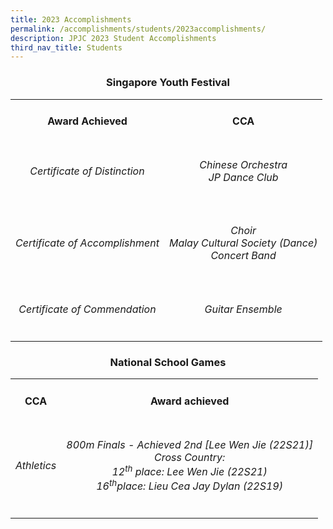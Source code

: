 ```yaml
---
title: 2023 Accomplishments
permalink: /accomplishments/students/2023accomplishments/
description: JPJC 2023 Student Accomplishments
third_nav_title: Students
---
```

<div align="justify">

<h3><center>Singapore Youth Festival</center></h3>

<table>
	<tbody><tr>
		<td><h4><center>Award Achieved</center></h4></td>
		<td><h4><center>CCA</center></h4></td></tr>
	<tr>
		<td><h6><center>Certificate of Distinction</center></h6></td>
		<td><h6><center>Chinese Orchestra<br>
			JP Dance Club</center></h6></td>
		</tr><tr>
			<td><h6><center>Certificate of Accomplishment</center></h6></td>
			<td><h6><center>Choir<br>
				Malay Cultural Society (Dance)<br>
				Concert Band</center></h6></td></tr>
	<tr>
		<td><h6><center>Certificate of Commendation</center></h6></td>
		<td><h6><center>Guitar Ensemble</center></h6></td></tr></tbody></table>
	
<h3><center>National School Games</center></h3></div>

<table>
	<tbody><tr>
		<td><h4><center>CCA</center></h4></td>
		<td><h4><center>Award achieved</center></h4></td></tr>
	
<tr>
	<td><h6><center>Athletics</center></h6></td>
	<td><h6><center>800m Finals - Achieved 2nd [Lee Wen Jie (22S21)]<br>
		Cross Country:<br>
		12<sup>th</sup> place: Lee Wen Jie (22S21)<br>
		16<sup>th</sup>place: Lieu Cea Jay Dylan (22S19)</center></h6></td></tr>
	<tr></tr></tbody></table>